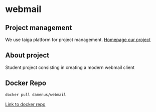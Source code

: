 # webmail

## Project management
We use taiga platform for project management. [Homepage our project](https://tree.taiga.io/project/damenus-webmail/)

## About project
Student project consisting in creating a modern webmail client

## Docker Repo

```bash
docker pull damenus/webmail
```

[Link to docker repo](https://hub.docker.com/r/damenus/webmail/)
